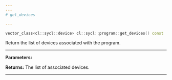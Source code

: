 ```yaml
---
---
# get_devices

---
```


```cpp
vector_class<cl::sycl::device> cl::sycl::program::get_devices() const
```


Return the list of devices associated with the program. 


---
**Parameters:**

**Returns:** The list of associated devices. 

---
